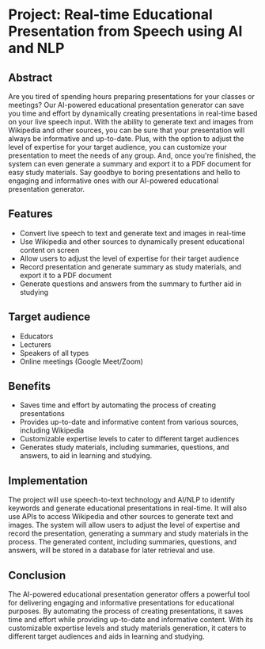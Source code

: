 Project: Real-time Educational Presentation from Speech using AI and NLP
========================================================================

Abstract
--------

Are you tired of spending hours preparing presentations for your classes or meetings? Our AI-powered educational presentation generator can save you time and effort by dynamically creating presentations in real-time based on your live speech input. With the ability to generate text and images from Wikipedia and other sources, you can be sure that your presentation will always be informative and up-to-date. Plus, with the option to adjust the level of expertise for your target audience, you can customize your presentation to meet the needs of any group. And, once you're finished, the system can even generate a summary and export it to a PDF document for easy study materials. Say goodbye to boring presentations and hello to engaging and informative ones with our AI-powered educational presentation generator.

Features
--------

-   Convert live speech to text and generate text and images in real-time
-   Use Wikipedia and other sources to dynamically present educational content on screen
-   Allow users to adjust the level of expertise for their target audience
-   Record presentation and generate summary as study materials, and export it to a PDF document
-   Generate questions and answers from the summary to further aid in studying

Target audience
---------------

-   Educators
-   Lecturers
-   Speakers of all types
-   Online meetings (Google Meet/Zoom)

Benefits
--------

-   Saves time and effort by automating the process of creating presentations
-   Provides up-to-date and informative content from various sources, including Wikipedia
-   Customizable expertise levels to cater to different target audiences
-   Generates study materials, including summaries, questions, and answers, to aid in learning and studying.

Implementation
--------------

The project will use speech-to-text technology and AI/NLP to identify keywords and generate educational presentations in real-time. It will also use APIs to access Wikipedia and other sources to generate text and images. The system will allow users to adjust the level of expertise and record the presentation, generating a summary and study materials in the process. The generated content, including summaries, questions, and answers, will be stored in a database for later retrieval and use.

Conclusion
----------

The AI-powered educational presentation generator offers a powerful tool for delivering engaging and informative presentations for educational purposes. By automating the process of creating presentations, it saves time and effort while providing up-to-date and informative content. With its customizable expertise levels and study materials generation, it caters to different target audiences and aids in learning and studying.
